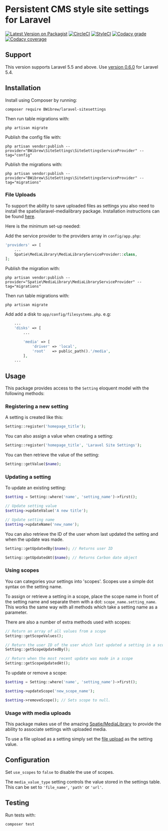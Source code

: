# Persistent CMS style site settings for Laravel

[![Latest Version on Packagist](https://img.shields.io/packagist/v/BWibrew/laravel-sitesettings.svg?style=flat-square)](https://packagist.org/packages/BWibrew/laravel-sitesettings)
[![CircleCI](https://img.shields.io/circleci/project/github/BWibrew/laravel-sitesettings.svg?style=flat-square)](https://circleci.com/gh/BWibrew/laravel-sitesettings)
[![StyleCI](https://styleci.io/repos/99725839/shield?branch=master)](https://styleci.io/repos/99725839)
[![Codacy grade](https://img.shields.io/codacy/grade/17b87061f0fa410d85ed63787e630f18.svg?style=flat-square)](https://www.codacy.com/app/BWibrew/laravel-sitesettings)
[![Codacy coverage](https://img.shields.io/codacy/coverage/17b87061f0fa410d85ed63787e630f18.svg?style=flat-square)](https://www.codacy.com/app/BWibrew/laravel-sitesettings)

## Support
This version supports Laravel 5.5 and above. Use [version  0.6.0](https://github.com/BWibrew/laravel-sitesettings/releases/tag/0.6.0) for Laravel 5.4.

## Installation
Install using Composer by running:
```
composer require BWibrew/laravel-sitesettings
```

Then run table migrations with:
```
php artisan migrate
```

Publish the config file with:
```
php artisan vendor:publish --provider="BWibrew\SiteSettings\SiteSettingsServiceProvider" --tag="config"
```

Publish the migrations with:
```
php artisan vendor:publish --provider="BWibrew\SiteSettings\SiteSettingsServiceProvider" --tag="migrations"
```

### File Uploads
To support the ability to save uploaded files as settings you also need to install the spatie/laravel-medialibrary package.
Installation instructions can be found [here](https://github.com/spatie/laravel-medialibrary/tree/v5#installation).

Here is the minimum set-up needed:

Add the service provider to the providers array in `config/app.php`:
```php
'providers' => [
    ...
    Spatie\MediaLibrary\MediaLibraryServiceProvider::class,
];
```

Publish the migration with:
```
php artisan vendor:publish --provider="Spatie\MediaLibrary\MediaLibraryServiceProvider" --tag="migrations"
```

Then run table migrations with:
```
php artisan migrate
```

Add add a disk to `app/config/filesystems.php`. e.g:
```php
    ...
    'disks' => [
        ...

        'media' => [
            'driver' => 'local',
            'root'   => public_path().'/media',
        ],
    ...
```

## Usage
This package provides access to the `Setting` eloquent model with the following methods:

### Registering a new setting
A setting is created like this:

```php
Setting::register('homepage_title');
```
    
You can also assign a value when creating a setting:

```php
Setting::register('homepage_title', 'Laravel Site Settings');
```

You can then retrieve the value of the setting:

```php
Setting::getValue($name);
```

### Updating a setting
To update an existing setting:

```php
$setting = Setting::where('name', 'setting_name')->first();

// Update setting value
$setting->updateValue('A new title');

// Update setting name
$setting->updateName('new_name');
```

You can also retrieve the ID of the user whom last updated the setting and when the update was made.

```php
Setting::getUpdatedBy($name); // Returns user ID

Setting::getUpdatedAt($name); // Returns Carbon date object
```

### Using scopes
You can categories your settings into 'scopes'. Scopes use a simple dot syntax on the setting name.

To assign or retrieve a setting in a scope, place the scope name in front of the setting name and separate them with a 
dot: `scope_name.setting_name`.
This works the same way with all methods which take a setting name as a parameter.

There are also a number of extra methods used with scopes:

```php
// Return an array of all values from a scope
Setting::getScopeValues();

// Return the user ID of the user which last updated a setting in a scope
Setting::getScopeUpdatedBy();

// Return when the most recent update was made in a scope
Setting::getScopeUpdatedAt();
```

To update or remove a scope:
```php
$setting = Setting::where('name', 'setting_name')->first();

$setting->updateScope('new_scope_name');

$setting->removeScope(); // Sets scope to null.
```

### Usage with media uploads
This package makes use of the amazing [Spatie/MediaLibrary](https://github.com/spatie/laravel-medialibrary) to provide 
the ability to associate settings with uploaded media.

To use a file upload as a setting simply set the [file upload](https://laravel.com/docs/5.4/requests#files) as the 
setting value.

## Configuration
Set `use_scopes` to `false` to disable the use of scopes.

The `media_value_type` setting controls the value stored in the settings table. This can be set to `'file_name'`, 
`'path'` or `'url'`.

## Testing
Run tests with:
```
composer test
```

